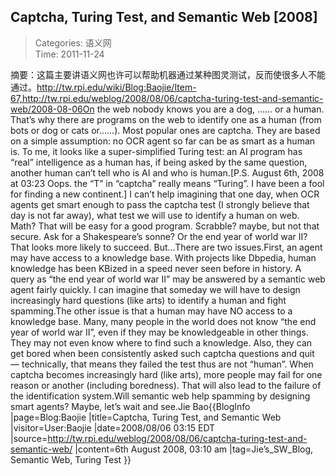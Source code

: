 Captcha, Turing Test, and Semantic Web [2008]
---
    
> Categories: 语义网  
> Time: 2011-11-24
    
摘要：这篇主要讲语义网也许可以帮助机器通过某种图灵测试，反而使很多人不能通过。http://tw.rpi.edu/wiki/Blog:Baojie/Item-67,http://tw.rpi.edu/weblog/2008/08/06/captcha-turing-test-and-semantic-web/2008-08-06On the web nobody knows you are a dog, …… or a human. That’s why there are programs on the web to identify one as a human (from bots or dog or cats or……). Most popular ones are captcha. They are based on a simple assumption: no OCR agent so far can be as smart as a human is. To me, it looks like a super-simplified Turing test: an AI program has “real” intelligence as a human has, if being asked by the same question, another human can’t tell who is AI and who is human.[P.S. August 6th, 2008 at 03:23 Oops. the “T” in “captcha” really means “Turing”. I have been a fool for finding a new continent.]     I can’t help imagining that one day, when OCR agents get smart enough to pass the captcha test (I strongly believe that day is not far away), what test we will use to identify a human on web. Math? That will be easy for a good program. Scrabble? maybe, but not that secure. Ask for a Shakespeare’s sonne? Or the end year of world war II? That looks more likely to succeed. But…There are two issues.First, an agent may have access to a knowledge base. With projects like Dbpedia, human knowledge has been KBized in a speed never seen before in history. A query as “the end year of world war II” may be answered by a semantic web agent fairly quickly. I can imagine that someday we will have to design increasingly hard questions (like arts) to identify a human and fight spamming.The other issue is that a human may have NO access to a knowledge base. Many, many people in the world does not know “the end year of world war II”, even if they may be knowledgeable in other things. They may not even know where to find such a knowledge. Also, they can get bored when been consistently asked such captcha questions and quit — technically, that means they failed the test thus are not “human”. When captcha becomes increasingly hard (like arts), more people may fail for one reason or another (including boredness). That will also lead to the failure of the identification system.Will semantic web help spamming by designing smart agents?  Maybe, let’s wait and see.Jie Bao{{BlogInfo |page=Blog:Baojie |title=Captcha, Turing Test, and Semantic Web |visitor=User:Baojie |date=2008/08/06 03:15 EDT |source=http://tw.rpi.edu/weblog/2008/08/06/captcha-turing-test-and-semantic-web/ |content=6th August 2008, 03:10 am |tag=Jie’s_SW_Blog, Semantic Web, Turing Test }}     
    